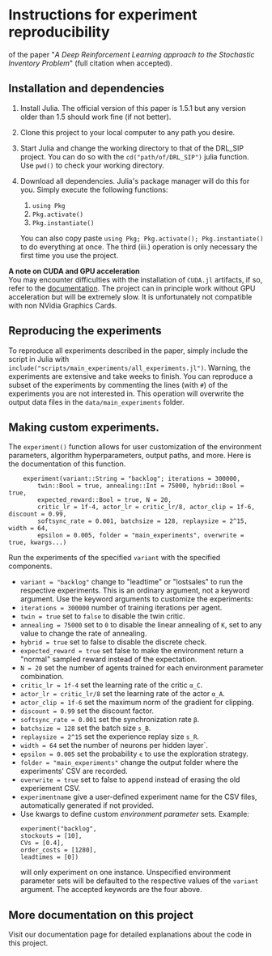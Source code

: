 # Instructions for experiment reproducibility
of the paper "_A Deep Reinforcement Learning approach to the Stochastic Inventory Problem_" (full citation when accepted).
## Installation and dependencies

1. Install Julia. The official version of this paper is 1.5.1 but any version older than 1.5 should work fine (if not better).
2. Clone this project to your local computer to any path you desire.
3. Start Julia and change the working directory to that of the DRL_SIP project. You can do so with the `cd("path/of/DRL_SIP")` julia function. Use `pwd()` to check your working directory.
4. Download all dependencies. Julia's package manager will do this for you. Simply execute the following functions:
    1. `using Pkg`
    2. `Pkg.activate()`
    3. `Pkg.instantiate()`  

    You can also copy paste `using Pkg; Pkg.activate(); Pkg.instantiate()` to do everything at once. The third (iii.) operation is only necessary the first time you use the project.

**A note on CUDA and GPU acceleration**  
You may encounter difficulties with the installation of `CUDA.jl` artifacts, if so, refer to the [documentation](https://juliagpu.github.io/CUDA.jl/stable/installation/overview/#InstallationOverview). The project can in principle work without GPU acceleration but will be extremely slow. It is unfortunately not compatible with non NVidia Graphics Cards.

## Reproducing the experiments
To reproduce all experiments described in the paper, simply include the script in Julia with `include("scripts/main_experiments/all_experiments.jl")`. Warning, the experiments are extensive and take weeks to finish. You can reproduce a subset of the experiments by commenting the lines (with `#`) of the experiments you are not interested in. This operation will overwrite the output data files in the `data/main_experiments` folder. 

## Making custom experiments.
The `experiment()` function allows for user customization of the environment parameters, algorithm hyperparameters, output paths, and more. Here is the documentation of this function.
```
	experiment(variant::String = "backlog"; iterations = 300000, 
		twin::Bool = true, annealing::Int = 75000, hybrid::Bool = true, 
		expected_reward::Bool = true, N = 20, 
		critic_lr = 1f-4, actor_lr = critic_lr/8, actor_clip = 1f-6, discount = 0.99, 
		softsync_rate = 0.001, batchsize = 128, replaysize = 2^15, width = 64, 
		epsilon = 0.005, folder = "main_experiments", overwrite = true, kwargs...)
```
Run the experiments of the specified `variant` with the specified components.  
* `variant = "backlog"` change to "leadtime" or "lostsales" to run the respective experiments. This is an ordinary argument, not a keyword argument. 
Use the keyword arguments to customize the experiments:
* `iterations = 300000` number of training iterations per agent.
* `twin = true` set to `false` to disable the twin critic.
* `annealing = 75000` set to `0` to disable the linear annealing of ``K``, set to any value to change the rate of annealing. 
* `hybrid = true` set to false to disable the discrete check.
* `expected_reward = true` set false to make the environment return a "normal" sampled reward instead of the expectation.
* `N = 20` set the number of agents trained for each environment parameter combination.
* `critic_lr = 1f-4` set the learning rate of the critic ``α_C``.
* `actor_lr = critic_lr/8` set the learning rate of the actor ``α_A``.
* `actor_clip = 1f-6` set the maximum norm of the gradient for clipping.
* `discount = 0.99` set the discount factor. 
* `softsync_rate = 0.001` set the synchronization rate ``β``.
* `batchsize = 128` set the batch size ``s_B``.
* `replaysize = 2^15` set the experience replay size ``s_R``.
* `width = 64` set the number of neurons per hidden layer`.
* `epsilon = 0.005` set the probability `ϵ` to use the exploration strategy.
* `folder = "main_experiments"` change the output folder where the experiments' CSV are recorded.
* `overwrite = true` set to false to append instead of erasing the old experiement CSV.
* `experimentname` give a user-defined experiment name for the CSV files, automatically generated if not provided.
* Use kwargs to define custom _environment parameter_ sets. Example:
    ```
    experiment("backlog",
    stockouts = [10],
    CVs = [0.4],
    order_costs = [1280],
    leadtimes = [0])
    ```
    will only experiment on one instance. Unspecified environment parameter sets will be defaulted to the respective values of the `variant` argument.
    The accepted keywords are the four above.


## More documentation on this project
Visit our documentation page for detailed explanations about the code in this project.
